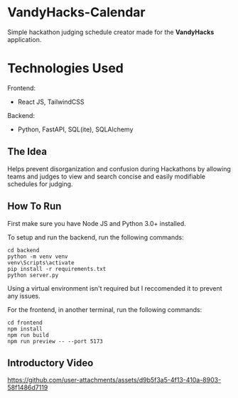 # VandyHacks-Calendar

Simple hackathon judging schedule creator made for the **VandyHacks** application.

# Technologies Used

Frontend:
- React JS, TailwindCSS

Backend:
- Python, FastAPI, SQL(ite), SQLAlchemy

## The Idea

Helps prevent disorganization and confusion during Hackathons by allowing teams and judges to view and search concise and easily modifiable schedules for judging.

## How To Run

First make sure you have Node JS and Python 3.0+ installed.

To setup and run the backend, run the following commands:
```
cd backend
python -m venv venv
venv\Scripts\activate
pip install -r requirements.txt
python server.py
```
Using a virtual environment isn't required but I reccomended it to prevent any issues.  

For the frontend, in another terminal, run the following commands:
```
cd frontend
npm install
npm run build
npm run preview -- --port 5173
```

## Introductory Video

https://github.com/user-attachments/assets/d9b5f3a5-4f13-410a-8903-58f1486d7119




